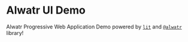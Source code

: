 # Alwatr UI Demo

Alwatr Progressive Web Application Demo powered by [`lit`](https://github.com/lit/lit) and [`@alwatr`](https://github.com/AliMD/alwatr) library!
